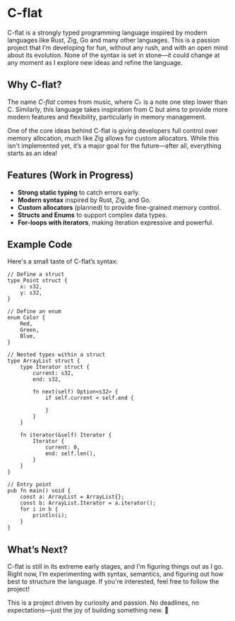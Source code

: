 # C-flat

C-flat is a strongly typed programming language inspired by modern languages like Rust, Zig, Go and many other languages. This is a passion project that I’m developing for fun, without any rush, and with an open mind about its evolution. None of the syntax is set in stone—it could change at any moment as I explore new ideas and refine the language.

## Why C-flat?

The name _C-flat_ comes from music, where C♭ is a note one step lower than C. Similarly, this language takes inspiration from C but aims to provide more modern features and flexibility, particularly in memory management.

One of the core ideas behind C-flat is giving developers full control over memory allocation, much like Zig allows for custom allocators. While this isn't implemented yet, it’s a major goal for the future—after all, everything starts as an idea!

## Features (Work in Progress)

- **Strong static typing** to catch errors early.
- **Modern syntax** inspired by Rust, Zig, and Go.
- **Custom allocators** (planned) to provide fine-grained memory control.
- **Structs and Enums** to support complex data types.
- **For-loops with iterators**, making iteration expressive and powerful.

## Example Code

Here's a small taste of C-flat’s syntax:

```cflat
// Define a struct
type Point struct {
    x: s32,
    y: s32,
}

// Define an enum
enum Color {
    Red,
    Green,
    Blue,
}

// Nested types within a struct
type ArrayList struct {
    type Iterator struct {
        current: s32,
        end: s32,

        fn next(self) Option<s32> {
            if self.current < self.end {

            }
        }
    }

    fn iterator(&self) Iterator {
        Iterator {
            current: 0,
            end: self.len(),
        }
    }
}

// Entry point
pub fn main() void {
    const a: ArrayList = ArrayList{};
    const b: ArrayList.Iterator = a.iterator();
    for i in b {
        println(i);
    }
}
```

## What’s Next?

C-flat is still in its extreme early stages, and I'm figuring things out as I go. Right now, I’m experimenting with syntax, semantics, and figuring out how best to structure the language. If you're interested, feel free to follow the project!

This is a project driven by curiosity and passion. No deadlines, no expectations—just the joy of building something new. 🚀

